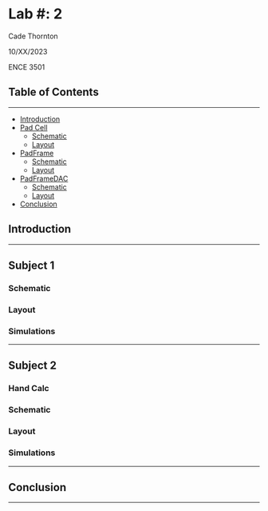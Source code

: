 # Lab #: 2 

Cade Thornton

10/XX/2023

ENCE 3501

## Table of Contents

-------

+ [Introduction](#Introduction )
+ [Pad Cell](#Link)
    * [Schematic](#Schematic)
    * [Layout](#Layout)
+ [PadFrame](#Link)
    * [Schematic](#Schematic)
    * [Layout](#Layout)
+ [PadFrameDAC](#Link)
    * [Schematic](#Schematic)
    * [Layout](#Layout)
+ [Conclusion](#Conclusion)

## Introduction 

-------

## Subject 1

### Schematic

### Layout 

### Simulations 

------

## Subject 2

### Hand Calc
### Schematic 
### Layout 
### Simulations 


-------

## Conclusion

------



